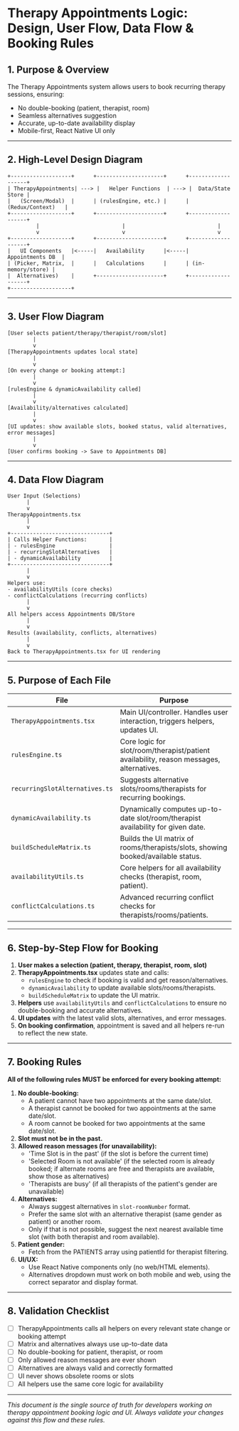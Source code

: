 # Therapy Appointments Logic: Design, User Flow, Data Flow & Booking Rules

## 1. Purpose & Overview
The Therapy Appointments system allows users to book recurring therapy sessions, ensuring:
- No double-booking (patient, therapist, room)
- Seamless alternatives suggestion
- Accurate, up-to-date availability display
- Mobile-first, React Native UI only

---

## 2. High-Level Design Diagram
```
+-------------------+      +---------------------+      +-------------------+
| TherapyAppointments| ---> |   Helper Functions  | ---> |  Data/State Store |
|   (Screen/Modal)  |      | (rulesEngine, etc.) |      | (Redux/Context)   |
+-------------------+      +---------------------+      +-------------------+
         |                          |                             |
         v                          v                             v
+-------------------+      +---------------------+      +-------------------+
|   UI Components   |<-----|   Availability      |<-----|  Appointments DB  |
| (Picker, Matrix,  |      |   Calculations      |      | (in-memory/store) |
|  Alternatives)    |      +---------------------+      +-------------------+
+-------------------+
```

---

## 3. User Flow Diagram
```
[User selects patient/therapy/therapist/room/slot]
        |
        v
[TherapyAppointments updates local state]
        |
        v
[On every change or booking attempt:]
        |
        v
[rulesEngine & dynamicAvailability called]
        |
        v
[Availability/alternatives calculated]
        |
        v
[UI updates: show available slots, booked status, valid alternatives, error messages]
        |
        v
[User confirms booking -> Save to Appointments DB]
```

---

## 4. Data Flow Diagram
```
User Input (Selections)
      |
      v
TherapyAppointments.tsx
      |
      v
+-------------------------------+
| Calls Helper Functions:       |
| - rulesEngine                 |
| - recurringSlotAlternatives   |
| - dynamicAvailability         |
+-------------------------------+
      |
      v
Helpers use:
- availabilityUtils (core checks)
- conflictCalculations (recurring conflicts)
      |
      v
All helpers access Appointments DB/Store
      |
      v
Results (availability, conflicts, alternatives)
      |
      v
Back to TherapyAppointments.tsx for UI rendering
```

---

## 5. Purpose of Each File

| File                                   | Purpose                                                                                   |
|----------------------------------------|------------------------------------------------------------------------------------------|
| `TherapyAppointments.tsx`               | Main UI/controller. Handles user interaction, triggers helpers, updates UI.              |
| `rulesEngine.ts`                        | Core logic for slot/room/therapist/patient availability, reason messages, alternatives.  |
| `recurringSlotAlternatives.ts`          | Suggests alternative slots/rooms/therapists for recurring bookings.                      |
| `dynamicAvailability.ts`                | Dynamically computes up-to-date slot/room/therapist availability for given date.         |
| `buildScheduleMatrix.ts`                | Builds the UI matrix of rooms/therapists/slots, showing booked/available status.         |
| `availabilityUtils.ts`                  | Core helpers for all availability checks (therapist, room, patient).                     |
| `conflictCalculations.ts`               | Advanced recurring conflict checks for therapists/rooms/patients.                        |

---

## 6. Step-by-Step Flow for Booking

1. **User makes a selection (patient, therapy, therapist, room, slot)**
2. **TherapyAppointments.tsx** updates state and calls:
   - `rulesEngine` to check if booking is valid and get reason/alternatives.
   - `dynamicAvailability` to update available slots/rooms/therapists.
   - `buildScheduleMatrix` to update the UI matrix.
3. **Helpers** use `availabilityUtils` and `conflictCalculations` to ensure no double-booking and accurate alternatives.
4. **UI updates** with the latest valid slots, alternatives, and error messages.
5. **On booking confirmation**, appointment is saved and all helpers re-run to reflect the new state.

---

## 7. Booking Rules

**All of the following rules MUST be enforced for every booking attempt:**

1. **No double-booking:**
   - A patient cannot have two appointments at the same date/slot.
   - A therapist cannot be booked for two appointments at the same date/slot.
   - A room cannot be booked for two appointments at the same date/slot.
2. **Slot must not be in the past.**
3. **Allowed reason messages (for unavailability):**
   - 'Time Slot is in the past' (if the slot is before the current time)
   - 'Selected Room is not available' (if the selected room is already booked; if alternate rooms are free and therapists are available, show those as alternatives)
   - 'Therapists are busy' (if all therapists of the patient's gender are unavailable)
4. **Alternatives:**
   - Always suggest alternatives in `slot-roomNumber` format.
   - Prefer the same slot with an alternative therapist (same gender as patient) or another room.
   - Only if that is not possible, suggest the next nearest available time slot (with both therapist and room available).
5. **Patient gender:**
   - Fetch from the PATIENTS array using patientId for therapist filtering.
6. **UI/UX:**
   - Use React Native components only (no web/HTML elements).
   - Alternatives dropdown must work on both mobile and web, using the correct separator and display format.

---

## 8. Validation Checklist

- [ ] TherapyAppointments calls all helpers on every relevant state change or booking attempt
- [ ] Matrix and alternatives always use up-to-date data
- [ ] No double-booking for patient, therapist, or room
- [ ] Only allowed reason messages are ever shown
- [ ] Alternatives are always valid and correctly formatted
- [ ] UI never shows obsolete rooms or slots
- [ ] All helpers use the same core logic for availability

---

*This document is the single source of truth for developers working on therapy appointment booking logic and UI. Always validate your changes against this flow and these rules.*
